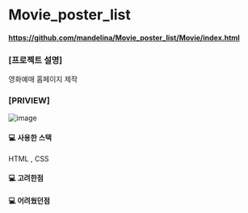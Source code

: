 # Movie_poster_list

#### https://github.com/mandelina/Movie_poster_list/Movie/index.html

### [프로젝트 설명]
영화예매 홈페이지 제작

### [PRIVIEW]

![image](https://user-images.githubusercontent.com/83548784/166721548-546f138e-62b3-400f-a7ee-acc9c0e6b9b7.png)

#### 💻 사용한 스택
HTML , CSS

#### 💻 고려한점
#### 💻 어려웠던점
